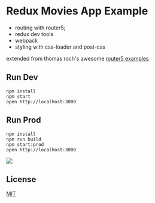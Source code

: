 Redux Movies App Example
=====================

* routing with router5;
* redux dev tools
* webpack
* styling with css-loader and post-css

extended from thomas roch's awesome [router5 examples](https://github.com/router5/examples)

## Run Dev

```
npm install
npm start
open http://localhost:3000
```

## Run Prod

```
npm install
npm run build
npm start:prod
open http://localhost:3000
```

![](https://github.com/StevenIseki/redux-examples/blob/master/redux-movie-app/public/img/airborne.jpg)

## License

[MIT](http://isekivacenz.mit-license.org/)
